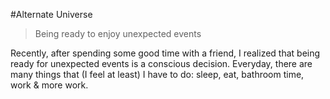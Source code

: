 #Alternate Universe

> Being ready to enjoy unexpected events

Recently, after spending some good time with a friend, I realized that being ready for unexpected events is a conscious decision. Everyday, there are many things that (I feel at least) I have to do: sleep, eat, bathroom time, work & more work.